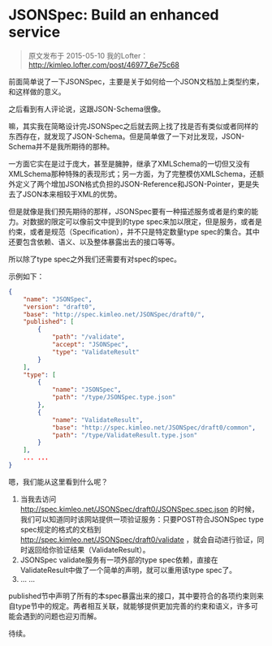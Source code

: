 # JSONSpec: Build an enhanced service

> 原文发布于 2015-05-10 我的Lofter：http://kimleo.lofter.com/post/46977_6e75c68

前面简单说了一下JSONSpec，主要是关于如何给一个JSON文档加上类型约束，和这样做的意义。

之后看到有人评论说，这跟JSON-Schema很像。

嘛，其实我在简略设计完JSONSpec之后就去网上找了找是否有类似或者同样的东西存在，就发现了JSON-Schema。但是简单做了一下对比发现，JSON-Schema并不是我所期待的那种。

 一方面它实在是过于庞大，甚至是臃肿，继承了XMLSchema的一切但又没有XMLSchema那种特殊的表现形式；另一方面，为了完整模仿XMLSchema，还额外定义了两个增加JSON格式负担的JSON-Reference和JSON-Pointer，更是失去了JSON本来相较于XML的优势。

 但是就像是我们预先期待的那样，JSONSpec要有一种描述服务或者是约束的能力。对数据的限定可以像前文中提到的type spec来加以限定，但是服务，或者是约束，或者是规范（Specification），并不只是特定数量type spec的集合。其中还要包含依赖、语义、以及整体暴露出去的接口等等。

 所以除了type spec之外我们还需要有对spec的spec。

示例如下：

```json
{
    "name": "JSONSpec",
    "version": "draft0",
    "base": "http://spec.kimleo.net/JSONSpec/draft0/",
    "published": [
        {
            "path": "/validate",
            "accept": "JSONSpec",
            "type": "ValidateResult"
        }
    ],
    "type": [
        {
            "name": "JSONSpec",
            "path": "/type/JSONSpec.type.json"
        },
        {
            "name": "ValidateResult",
            "base": "http://spec.kimleo.net/JSONSpec/draft0/common",
            "path": "/type/ValidateResult.type.json"
        }
    ], 
    ... ...
}
```

嗯，我们能从这里看到什么呢？

1. 当我去访问 http://spec.kimleo.net/JSONSpec/draft0/JSONSpec.spec.json 的时候，我们可以知道同时该网站提供一项验证服务：只要POST符合JSONSpec type spec规定的格式的文档到 http://spec.kimleo.net/JSONSpec/draft0/validate ，就会自动进行验证，同时返回给你验证结果（ValidateResult）。
2. JSONSpec validate服务有一项外部的type spec依赖，直接在ValidateResult中做了一个简单的声明，就可以重用该type spec了。
3. … …

 

published节中声明了所有的本spec暴露出来的接口，其中要符合的各项约束则来自type节中的规定。两者相互关联，就能够提供更加完善的约束和语义，许多可能会遇到的问题也迎刃而解。

待续。
